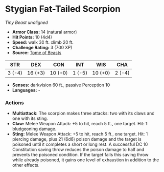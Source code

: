 # Stygian Fat-Tailed Scorpion

*Tiny* *Beast* *unaligned*

- **Armor Class:** 14 (natural armor)
- **Hit Points:** 10 (4d4)
- **Speed:** walk 30 ft. climb 20 ft.
- **Challenge Rating:** 3 (700 XP)
- **Source:** [Tome of Beasts](https://koboldpress.com/kpstore/product/tome-of-beasts-for-5th-edition-print/)

| STR | DEX | CON | INT | WIS | CHA |
| --- | --- | --- | --- | --- | --- |
| 3 (-4) | 16 (+3) | 10 (+0) | 1 (-5) | 10 (+0) | 2 (-4) |

- **Senses:** darkvision 60 ft., passive Perception 10
- **Languages:** -
### Actions
- **Multiattack:** The scorpion makes three attacks: two with its claws and one with its sting.
- **Claw:** Melee Weapon Attack: +5 to hit, reach 5 ft., one target. Hit: 1 bludgeoning damage.
- **Sting:** Melee Weapon Attack: +5 to hit, reach 5 ft., one target. Hit: 1 piercing damage, plus 21 (6d6) poison damage and the target is poisoned until it completes a short or long rest. A successful DC 10 Constitution saving throw reduces the poison damage to half and prevents the poisoned condition. If the target fails this saving throw while already poisoned, it gains one level of exhaustion in addition to the other effects.
